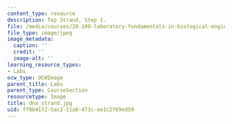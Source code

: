 ```yaml
---
content_type: resource
description: Top Strand, Step 1.
file: /media/courses/20-109-laboratory-fundamentals-in-biological-engineering-fall-2007/ff0b41725ac211a8471cee1c2f69ed59_dna_strand.jpg
file_type: image/jpeg
image_metadata:
  caption: ''
  credit: ''
  image-alt: ''
learning_resource_types:
- Labs
ocw_type: OCWImage
parent_title: Labs
parent_type: CourseSection
resourcetype: Image
title: dna_strand.jpg
uid: ff0b4172-5ac2-11a8-471c-ee1c2f69ed59
---
```


